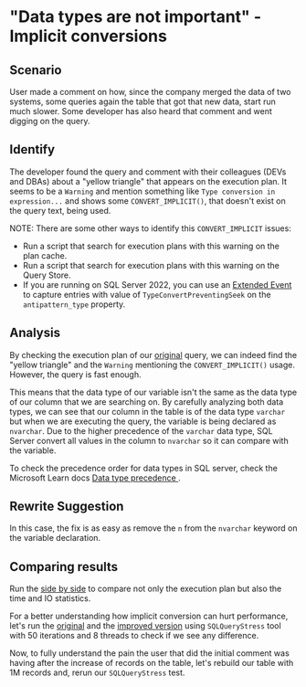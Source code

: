 # "Data types are not important" - Implicit conversions

## Scenario

User made a comment on how, since the company merged the data of two systems, some queries again the table that got that new data, start run much slower.
Some developer has also heard that comment and went digging on the query.

## Identify

The developer found the query and comment with their colleagues (DEVs and DBAs) about a "yellow triangle" that appears on the execution plan.
It seems to be a `Warning` and mention something like `Type conversion in expression...` and shows some `CONVERT_IMPLICIT()`, that doesn't exist on the query text, being used.

NOTE:
There are some other ways to identify this `CONVERT_IMPLICIT` issues:

- Run a script that search for execution plans with this warning on the plan cache.
- Run a script that search for execution plans with this warning on the Query Store.
- If you are running on SQL Server 2022, you can use an [Extended Event](..\XE\query_antipattern_xe.sql) to capture entries with value of `TypeConvertPreventingSeek` on the `antipattern_type` property.

## Analysis

By checking the execution plan of our [original](01-Original.sql) query, we can indeed find the "yellow triangle" and the `Warning` mentioning the `CONVERT_IMPLICIT()` usage.
However, the query is fast enough.

This means that the data type of our variable isn't the same as the data type of our column that we are searching on.
By carefully analyzing both data types, we can see that our column in the table is of the data type `varchar` but when we are executing the query, the variable is being declared as `nvarchar`.
Due to the higher precedence of the `varchar` data type, SQL Server convert all values in the column to `nvarchar` so it can compare with the variable.

To check the precedence order for data types in SQL server, check the Microsoft Learn docs [Data type precedence ](https://learn.microsoft.com/en-us/sql/t-sql/data-types/data-type-precedence-transact-sql?view=sql-server-ver16).

## Rewrite Suggestion

In this case, the fix is as easy as remove the `n` from the `nvarchar` keyword on the variable declaration.

## Comparing results

Run the [side by side](03-SideBySide.sql) to compare not only the execution plan but also the time and IO statistics.

For a better understanding how implicit conversion can hurt performance, let's run the [original](01-Original.sql) and the [improved version](02-ImprovedVersion.sql) using `SQLQueryStress` tool with 50 iterations and 8 threads to check if we see any difference.

Now, to fully understand the pain the user that did the initial comment was having after the increase of records on the table, let's rebuild our table with 1M records and, rerun our `SQLQueryStress` test.
